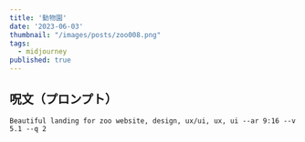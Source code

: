 ```yaml
---
title: '動物園'
date: '2023-06-03'
thumbnail: "/images/posts/zoo008.png"
tags:
  - midjourney
published: true
---
```


## 呪文（プロンプト）
```
Beautiful landing for zoo website, design, ux/ui, ux, ui --ar 9:16 --v 5.1 --q 2
```